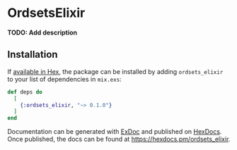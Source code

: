# OrdsetsElixir

**TODO: Add description**

## Installation

If [available in Hex](https://hex.pm/docs/publish), the package can be installed
by adding `ordsets_elixir` to your list of dependencies in `mix.exs`:

```elixir
def deps do
  [
    {:ordsets_elixir, "~> 0.1.0"}
  ]
end
```

Documentation can be generated with [ExDoc](https://github.com/elixir-lang/ex_doc)
and published on [HexDocs](https://hexdocs.pm). Once published, the docs can
be found at <https://hexdocs.pm/ordsets_elixir>.

